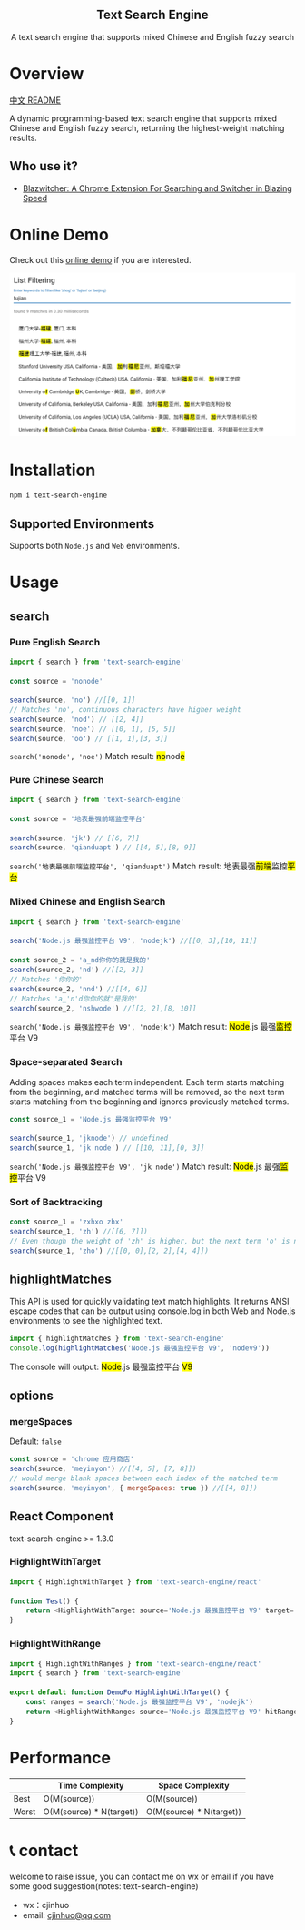 <div align="center">
    <h2>Text Search Engine</h2>
    <p>A text search engine that supports mixed Chinese and English fuzzy search</p>
</div>

# Overview
[中文 README](./docs/README_zh.md)

A dynamic programming-based text search engine that supports mixed Chinese and English fuzzy search, returning the highest-weight matching results.
## Who use it?
* [Blazwitcher: A Chrome Extension For Searching and Switcher in Blazing Speed](https://chromewebstore.google.com/detail/blazwitcher-search-and-sw/fjgablnemienkegdnbihhemebmmonihg)

# Online Demo
Check out this [online demo](https://cjinhuo.github.io/text-search-engine/) if you are interested.

![online-demo](./docs/online-demo.jpeg)

# Installation
```bash
npm i text-search-engine
```
## Supported Environments
Supports both `Node.js` and `Web` environments.

# Usage
## search
### Pure English Search
```javascript
import { search } from 'text-search-engine'

const source = 'nonode'

search(source, 'no') //[[0, 1]]
// Matches 'no', continuous characters have higher weight
search(source, 'nod') // [[2, 4]]
search(source, 'noe') // [[0, 1], [5, 5]]
search(source, 'oo') // [[1, 1],[3, 3]]
```
`search('nonode', 'noe')` Match result: <mark>no</mark>nod<mark>e</mark>

### Pure Chinese Search
```javascript
import { search } from 'text-search-engine'

const source = '地表最强前端监控平台'

search(source, 'jk') // [[6, 7]]
search(source, 'qianduapt') // [[4, 5],[8, 9]]
```
`search('地表最强前端监控平台', 'qianduapt')` Match result: 地表最强<mark>前端</mark>监控<mark>平台</mark>

### Mixed Chinese and English Search
```javascript
import { search } from 'text-search-engine'

search('Node.js 最强监控平台 V9', 'nodejk') //[[0, 3],[10, 11]]

const source_2 = 'a_nd你你的就是我的'
search(source_2, 'nd') //[[2, 3]]
// Matches '你你的'
search(source_2, 'nnd') //[[4, 6]]
// Matches 'a_'n'd你你的就'是我的'
search(source_2, 'nshwode') //[[2, 2],[8, 10]]
```
`search('Node.js 最强监控平台 V9', 'nodejk')` Match result: <mark>Node</mark>.js 最强<mark>监控</mark>平台 V9

### Space-separated Search
Adding spaces makes each term independent. Each term starts matching from the beginning, and matched terms will be removed, so the next term starts matching from the beginning and ignores previously matched terms.

```javascript
const source_1 = 'Node.js 最强监控平台 V9'

search(source_1, 'jknode') // undefined
search(source_1, 'jk node') // [[10, 11],[0, 3]]
```
`search('Node.js 最强监控平台 V9', 'jk node')` Match result: <mark>Node</mark>.js 最强<mark>监控</mark>平台 V9

### Sort of Backtracking
```javascript
const source_1 = 'zxhxo zhx'
search(source_1, 'zh') //[[6, 7]])
// Even though the weight of 'zh' is higher, but the next term 'o' is not matched, so hit the previous one
search(source_1, 'zho') //[[0, 0],[2, 2],[4, 4]])
```

## highlightMatches
This API is used for quickly validating text match highlights. It returns ANSI escape codes that can be output using console.log in both Web and Node.js environments to see the highlighted text.
```javascript
import { highlightMatches } from 'text-search-engine'
console.log(highlightMatches('Node.js 最强监控平台 V9', 'nodev9'))
```
The console will output: <mark>Node</mark>.js 最强监控平台 <mark>V9</mark>

## options
### mergeSpaces
Default: `false`
```javascript
const source = 'chrome 应用商店'
search(source, 'meyinyon') //[[4, 5], [7, 8]])
// would merge blank spaces between each index of the matched term
search(source, 'meyinyon', { mergeSpaces: true }) //[[4, 8]])
```

## React Component
text-search-engine >= 1.3.0

### HighlightWithTarget
```javascript
import { HighlightWithTarget } from 'text-search-engine/react'

function Test() {
    return <HighlightWithTarget source='Node.js 最强监控平台 V9' target='nodejk' />
}
```

### HighlightWithRange
```javascript
import { HighlightWithRanges } from 'text-search-engine/react'
import { search } from 'text-search-engine'

export default function DemoForHighlightWithTarget() {
	const ranges = search('Node.js 最强监控平台 V9', 'nodejk')
	return <HighlightWithRanges source='Node.js 最强监控平台 V9' hitRanges={ranges}  />
}
```




# Performance
|       | Time Complexity          | Space Complexity         |
| ----- | ------------------------ | ------------------------ |
| Best  | O(M(source))             | O(M(source))             |
| Worst | O(M(source) * N(target)) | O(M(source) * N(target)) |


# 📞 contact
welcome to raise issue, you can contact me on wx or email if you have some good suggestion(notes: text-search-engine)
* wx：cjinhuo
* email: cjinhuo@qq.com